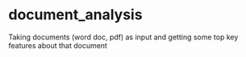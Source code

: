# document_analysis
Taking documents (word doc, pdf) as input and getting some top key features about that document
